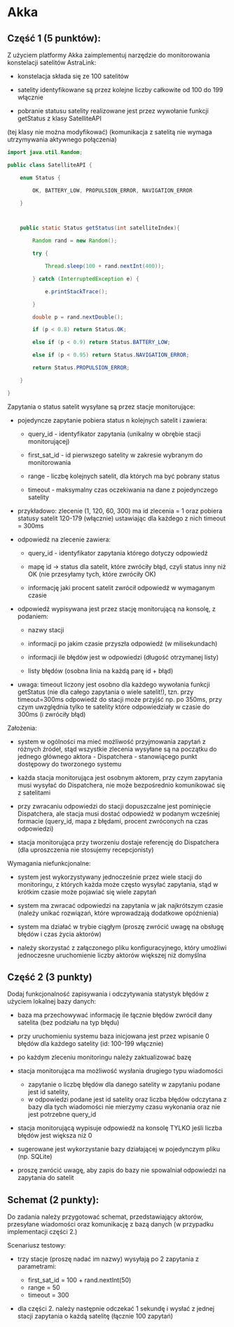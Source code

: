 # Akka
## Część 1 (5 punktów):

Z użyciem platformy Akka zaimplementuj narzędzie do monitorowania konstelacji satelitów AstraLink:

- konstelacja składa się ze 100 satelitów

- satelity identyfikowane są przez kolejne liczby całkowite od 100 do 199 włącznie

- pobranie statusu satelity realizowane jest przez wywołanie funkcji getStatus z klasy SatelliteAPI 

(tej klasy nie można modyfikować) 
(komunikacja z satelitą nie wymaga utrzymywania aktywnego połączenia)

```java
import java.util.Random;

public class SatelliteAPI {

    enum Status {

        OK, BATTERY_LOW, PROPULSION_ERROR, NAVIGATION_ERROR

    }



    public static Status getStatus(int satelliteIndex){

        Random rand = new Random();

        try {

            Thread.sleep(100 + rand.nextInt(400));

        } catch (InterruptedException e) {

            e.printStackTrace();

        }

        double p = rand.nextDouble();

        if (p < 0.8) return Status.OK;

        else if (p < 0.9) return Status.BATTERY_LOW;

        else if (p < 0.95) return Status.NAVIGATION_ERROR;

        return Status.PROPULSION_ERROR;

    }

}

```

Zapytania o status satelit wysyłane są przez stacje monitorujące:

- pojedyncze zapytanie pobiera status n kolejnych satelit i zawiera:

	- query_id - identyfikator zapytania (unikalny w obrębie stacji monitorującej)

	- first_sat_id - id pierwszego satelity w zakresie wybranym do monitorowania

	- range - liczbę kolejnych satelit, dla których ma być pobrany status

	- timeout - maksymalny czas oczekiwania na dane z pojedynczego satelity

- przykładowo: zlecenie (1, 120, 60, 300) ma id zlecenia = 1 oraz pobiera statusy satelit 120-179 (włącznie) ustawiając dla każdego z nich timeout = 300ms

- odpowiedź na zlecenie zawiera:

    - query_id - identyfikator zapytania którego dotyczy odpowiedź

	- mapę id -> status dla satelit, które zwróciły błąd, czyli status inny niż OK (nie przesyłamy tych, które zwróciły OK)

	- informację jaki procent satelit zwrócił odpowiedź w wymaganym czasie

- odpowiedź wypisywana jest przez stację monitorującą na konsolę, z podaniem:

	- nazwy stacji

	- informacji po jakim czasie przyszła odpowiedź (w milisekundach)

	- informacji ile błędów jest w odpowiedzi (długość otrzymanej listy)

	- listy błędów (osobna linia na każdą parę id + błąd)

- uwaga: timeout liczony jest osobno dla każdego wywołania funkcji getStatus (nie dla całego zapytania o wiele satelit!), tzn. przy timeout=300ms odpowiedź do stacji może przyjść np. po 350ms, przy czym uwzględnia tylko te satelity które odpowiedziały w czasie do 300ms (i zwróciły błąd)

Założenia:

- system w ogólności ma mieć możliwość przyjmowania zapytań z różnych źródeł, stąd wszystkie zlecenia wysyłane są na początku do jednego głównego aktora - Dispatchera - stanowiącego punkt dostępowy do tworzonego systemu 

- każda stacja monitorująca jest osobnym aktorem, przy czym zapytania musi wysyłać do Dispatchera, nie może bezpośrednio komunikować się z satelitami

- przy zwracaniu odpowiedzi do stacji dopuszczalne jest pominięcie Dispatchera, ale stacja musi dostać odpowiedź w podanym wcześniej formacie (query_id, mapa z błędami, procent zwróconych na czas odpowiedzi)

- stacja monitorująca przy tworzeniu dostaje referencję do Dispatchera (dla uproszczenia nie stosujemy recepcjonisty) 

Wymagania niefunkcjonalne:

- system jest wykorzystywany jednocześnie przez wiele stacji do monitoringu, z których każda może często wysyłać zapytania, stąd w krótkim czasie może pojawiać się wiele zapytań

- system ma zwracać odpowiedzi na zapytania w jak najkrótszym czasie (należy unikać rozwiązań, które wprowadzają dodatkowe opóźnienia)

- system ma działać w trybie ciągłym (proszę zwrócić uwagę na obsługę błędów i czas życia aktorów)

- należy skorzystać z załączonego pliku konfiguracyjnego, który umożliwi jednoczesne uruchomienie liczby aktorów większej niż domyślna 


## Część 2 (3 punkty)

Dodaj funkcjonalność zapisywania i odczytywania statystyk błędów z użyciem lokalnej bazy danych:

- baza ma przechowywać informację ile łącznie błędów zwrócił dany satelita (bez podziału na typ błędu)

- przy uruchomieniu systemu baza inicjowana jest przez wpisanie 0 błędów dla każdego satelity (id: 100-199 włącznie)

- po każdym zleceniu monitoringu należy zaktualizować bazę

- stacja monitorująca ma możliwość wysłania drugiego typu wiadomości 
  - zapytanie o liczbę błędów dla danego satelity w zapytaniu podane jest id satelity, 
  - w odpowiedzi podane jest id satelity oraz liczba błędów odczytana z bazy dla tych wiadomości nie mierzymy czasu wykonania oraz nie jest potrzebne query_id

- stacja monitorującą wypisuje odpowiedź na konsolę TYLKO jeśli liczba błędów jest większa niż 0

- sugerowane jest wykorzystanie bazy działającej w pojedynczym pliku (np. SQLite)

- proszę zwrócić uwagę, aby zapis do bazy nie spowalniał odpowiedzi na zapytania do satelit

## Schemat (2 punkty):

Do zadania należy przygotować schemat, przedstawiający aktorów, przesyłane wiadomości oraz komunikację z bazą danych (w przypadku implementacji części 2.)

Scenariusz testowy:

- trzy stacje (proszę nadać im nazwy) wysyłają po 2 zapytania z parametrami:

    - first_sat_id = 100 + rand.nextInt(50) 
    - range = 50 
    - timeout = 300

- dla części 2. należy następnie odczekać 1 sekundę i wysłać z jednej stacji zapytania o każdą satelitę (łącznie 100 zapytań)